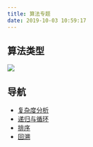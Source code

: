 ```yaml
---
title: 算法专题
date: 2019-10-03 10:59:17
---
```


## 算法类型

![](https://static.skynian.cn/20191103155946.png)

## 导航

- [复杂度分析](./complexity.md)
- [递归与循环](./recursion-and-loop.md)
- [排序](./sort.md)
- [回溯](./backtracking.md)
